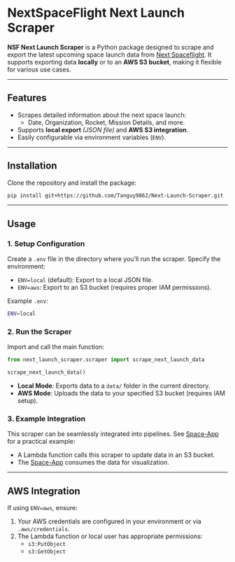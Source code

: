 # NextSpaceFlight Next Launch Scraper

**NSF Next Launch Scraper** is a Python package designed to scrape and export the latest upcoming space launch data from [Next Spaceflight](https://nextspaceflight.com/). It supports exporting data **locally** or to an **AWS S3 bucket**, making it flexible for various use cases.

---

## Features

- Scrapes detailed information about the next space launch:
  - Date, Organization, Rocket, Mission Details, and more.
- Supports **local export** *(JSON file)* and **AWS S3 integration**.
- Easily configurable via environment variables (`ENV`).

---

## Installation

Clone the repository and install the package:

```bash
pip install git+https://github.com/Tanguy9862/Next-Launch-Scraper.git
```

---

## Usage

### 1. Setup Configuration
Create a `.env` file in the directory where you’ll run the scraper. Specify the environment:

- `ENV=local` (default): Export to a local JSON file.
- `ENV=aws`: Export to an S3 bucket (requires proper IAM permissions).

Example `.env`:

```bash
ENV=local
```

### 2. Run the Scraper
Import and call the main function:

```python
from next_launch_scraper.scraper import scrape_next_launch_data

scrape_next_launch_data()
```

- **Local Mode**: Exports data to a `data/` folder in the current directory.
- **AWS Mode**: Uploads the data to your specified S3 bucket (requires IAM setup).

### 3. Example Integration
This scraper can be seamlessly integrated into pipelines. See [Space-App](https://github.com/Tanguy9862/Space-App) for a practical example:
- A Lambda function calls this scraper to update data in an S3 bucket.
- The [Space-App](https://github.com/Tanguy9862/Space-App) consumes the data for visualization.

---

## AWS Integration

If using `ENV=aws`, ensure:
1. Your AWS credentials are configured in your environment or via `.aws/credentials`.
2. The Lambda function or local user has appropriate permissions:
   - `s3:PutObject`
   - `s3:GetObject`

